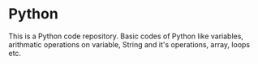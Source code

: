 # Python
This is a Python code repository. Basic codes of Python like variables, arithmatic operations on variable, String and it's operations, array, loops etc. 
